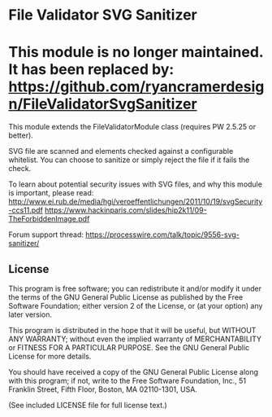 File Validator SVG Sanitizer
=======================

# This module is no longer maintained. It has been replaced by: https://github.com/ryancramerdesign/FileValidatorSvgSanitizer

This module extends the FileValidatorModule class (requires PW 2.5.25 or better).

SVG file are scanned and elements checked against a configurable whitelist.
You can choose to sanitize or simply reject the file if it fails the check.

To learn about potential security issues with SVG files, and why this module is important, please read:
http://www.ei.rub.de/media/hgi/veroeffentlichungen/2011/10/19/svgSecurity-ccs11.pdf
https://www.hackinparis.com/slides/hip2k11/09-TheForbiddenImage.pdf

Forum support thread: https://processwire.com/talk/topic/9556-svg-sanitizer/

## License

This program is free software; you can redistribute it and/or
modify it under the terms of the GNU General Public License
as published by the Free Software Foundation; either version 2
of the License, or (at your option) any later version.

This program is distributed in the hope that it will be useful,
but WITHOUT ANY WARRANTY; without even the implied warranty of
MERCHANTABILITY or FITNESS FOR A PARTICULAR PURPOSE.  See the
GNU General Public License for more details.

You should have received a copy of the GNU General Public License
along with this program; if not, write to the Free Software
Foundation, Inc., 51 Franklin Street, Fifth Floor, Boston, MA  02110-1301, USA.

(See included LICENSE file for full license text.)